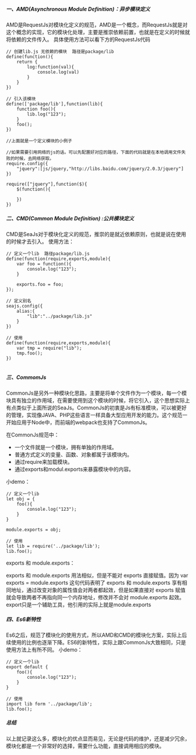 ##### 一、AMD(Asynchronous Module Definition)：异步模块定义
AMD是RequestJs对模块化定义的规范，AMD是一个概念，而RequestJs就是对这个概念的实现，它的模块化处理，主要是推崇依赖前置，也就是在定义的时候就将依赖的文件传入。
具体使用方法可以看下方的RequestJs代码
```
// 创建lib.js 无依赖的模块  路径是package/lib
define(function(){
    return {
        log:function(val){
            console.log(val)
        }
    }
})

// 引入该模块
define(['package/lib'],function(lib){
    function foo(){
        lib.log("123");
    }
    foo();
})

//上面就是一个定义模块的小例子

//如果需要引用网络的js的话。可以先配置好对应的路径，下面的代码就是在本地调用文件失败的时候，去网络获取。
require.config({
    "jquery":[js/jquery,"http://libs.baidu.com/jquery/2.0.3/jquery"]
})

require(["jquery"],function($){
    $(function(){
        
    })
})

```

##### 二、CMD(Common Module Definition) :公共模块定义
CMD是SeaJs对于模块化定义的规范，推崇的是就近依赖原则，也就是说在使用的时候才去引入。
使用方法：
```
// 定义一个lib  路径package/lib.js
define(function(require,exports,module){
    var foo = function(){
        console.log("123");
    }
    
    exports.foo = foo;
});

// 定义别名
seajs.config({
    alias:{
        "lib":"../package/lib.js"
    }
})

// 使用
define(function(require,exports,module){
    var tmp = require("lib");
    tmp.foo();
})


```

##### 三、CommomJs
CommonJs是另外一种模块化思路，主要是将单个文件作为一个模块，每一个模块具有独立的作用域，在需要使用到这个模块的时候，将它引入，这个思想实际上有点类似于上面所说的SeaJs。CommonJs的初衷是Js有标准模块，可以被更好的管理，实现像JAVA、PHP这些语言一样具备大型应用开发的能力。这个规范一开始应用于Node中，而前端的webpack也支持了CommonJs。

在CommonJs规范中：
- 一个文件就是一个模块，拥有单独的作用域。
- 普通方式定义的变量、函数、对象都属于该模块内。
- 通过require来加载模块。
- 通过exports和modul.exports来暴露模块中的内容。

小demo：
```
// 定义一个lib  
let obj = {
    foo(){
        console.log("123");
    }
}

module.exports = obj;

// 使用
let lib = require('../package/lib');
lib.foo();
```

exports 和 module.exports：

exports 和 module.exports 用法相似，但是不能对 exports 直接赋值。因为 var exports = module.exports 这句代码表明了 exports 和 module.exports 享有相同地址，通过改变对象的属性值会对两者都起效，但是如果直接对 exports 赋值就会导致两者不再指向同一个内存地址，修改并不会对 module.exports 起效。
export只是一个辅助工具，他引用的实际上就是module.exports

##### 四、Es6新特性
Es6之后，规范了模块化的使用方式，所以AMD和CMD的模块化方案，实际上后续使用的比例也逐渐下降。ES6的新特性，实际上跟CommonJs大致相同，只是使用方法上有所不同。
小demo：
```
// 定义一个lib
export default {
    foo(){
        console.log("123");
    }
}

// 使用
import lib form '../package/lib';
lib.foo();
```

##### 总结
以上就记录这么多，模块化的优点显而易见，无论是代码的维护，还是减少冗余，模块化都是一个非常好的选择，需要什么功能，直接调用相应的模块。
